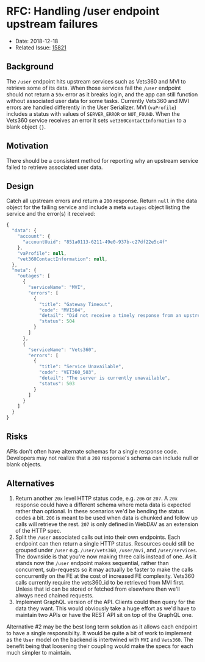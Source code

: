 # RFC: Handling /user endpoint upstream failures

* Date: 2018-12-18
* Related Issue: [15821](https://app.zenhub.com/workspaces/vft-59c95ae5fda7577a9b3184f8/issues/department-of-veterans-affairs/vets.gov-team/15821)

## Background

The `/user` endpoint hits upstream services such as Vets360 and MVI to retrieve some of its data. When those services fail the `/user` endpoint should not return a `50x` error as it breaks login, and the app can still function without associated user data for some tasks. Currently Vets360 and MVI errors are handled differently in the User Serializer. MVI \(`vaProfile`\) includes a status with values of `SERVER_ERROR` or `NOT_FOUND`. When the Vets360 service receives an error it sets `vet360ContactInformation` to a blank object `{}`.

## Motivation

There should be a consistent method for reporting why an upstream service failed to retrieve associated user data.

## Design

Catch all upstream errors and return a `200` response. Return `null` in the data object for the failing service and include a meta `outages` object listing the service and the error\(s\) it received:

```javascript
{
  "data": { 
    "account": {
      "accountUuid": "851a0113-6211-49e0-937b-c27df22e5c4f"
    },
    "vaProfile": null,
    "vet360ContactInformation": null,
  },
  "meta": {
    "outages": [
      { 
        "serviceName": "MVI",
        "errors": [
          {
            "title": "Gateway Timeout",
            "code": "MVI504",
            "detail": "Did not receive a timely response from an upstream server",
            "status": 504
          }
        ]
      },
      { 
        "serviceName": "Vets360",
        "errors": [
          {
            "title": "Service Unavailable",
            "code": "VET360_503",
            "detail": "The server is currently unavailable",
            "status": 503
          }
        ]
      }
    ]
  }
}
```

## Risks

APIs don't often have alternate schemas for a single response code. Developers may not realize that a `200` response's schema can include null or blank objects.

## Alternatives

1. Return another `20x` level HTTP status code, e.g. `206` or `207`. A `20x` response could have a different schema where meta data is expected rather than optional. In these scenarios we'd be bending the status codes a bit. `206` is meant to be used when data is chunked and follow up calls will retrieve the rest. `207` is only defined in WebDAV as an extension of the HTTP spec. 
2. Split the `/user` associated calls out into their own endpoints. Each endpoint can then return a single HTTP status. Resources could still be grouped under `/user` e.g. `/user/vets360`, `/user/mvi`, and `/user/services`. The downside is that you're now making three calls instead of one. As it stands now the `/user` endpoint makes sequential, rather than concurrent, sub-requests so it may actually be faster to make the calls concurrently on the FE at the cost of increased FE complexity. Vets360 calls currently require the vets360\_id to be retrieved from MVI first. Unless that id can be stored or fetched from elsewhere then we'll always need chained requests.
3. Implement GraphQL version of the API. Clients could then query for the data they want. This would obviously take a huge effort as we'd have to maintain two APIs or have the REST API sit on top of the GraphQL one.

Alternative \#2 may be the best long term solution as it allows each endpoint to have a single responsibilty. It would be quite a bit of work to implement as the `User` model on the backend is intertwined with `MVI` and `Vets360`. The benefit being that loosening their coupling would make the specs for each much simpler to maintain.


